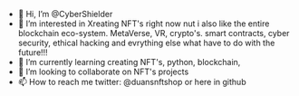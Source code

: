 - 👋 Hi, I’m @CyberShielder
- 👀 I’m interested in Xreating NFT's right now nut i also like the entire blockchain eco-system. MetaVerse, VR, crypto's. smart contracts, cyber security, ethical hacking and evrything else what have to do with the future!!!
- 🌱 I’m currently learning creating NFT's, python, blockchain, 
- 💞️ I’m looking to collaborate on NFT's projects
- 📫 How to reach me twitter: @duansnftshop or here in github

<!---
Duans-NFT-Gallery/Duans-NFT-Gallery is a ✨ special ✨ repository because its `README.md` (this file) appears on your GitHub profile.
You can click the Preview link to take a look at your changes.
--->
